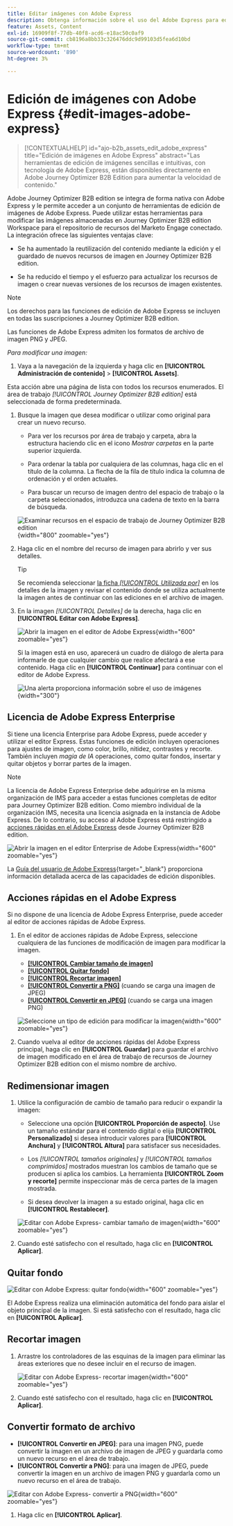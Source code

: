 ```yaml
---
title: Editar imágenes con Adobe Express
description: Obtenga información sobre el uso del Adobe Express para editar imágenes en Journey Optimizer B2B edition Workspace.
feature: Assets, Content
exl-id: 16909f8f-77db-40f8-acd6-e18ac50c0af9
source-git-commit: cb8196a8bb33c326476ddc9d99103d5fea6d10bd
workflow-type: tm+mt
source-wordcount: '890'
ht-degree: 3%

---
```


# Edición de imágenes con Adobe Express {#edit-images-adobe-express}

>[!CONTEXTUALHELP]
>id="ajo-b2b_assets_edit_adobe_express"
>title="Edición de imágenes en Adobe Express"
>abstract="Las herramientas de edición de imágenes sencillas e intuitivas, con tecnología de Adobe Express, están disponibles directamente en Adobe Journey Optimizer B2B Edition para aumentar la velocidad de contenido."

Adobe Journey Optimizer B2B edition se integra de forma nativa con Adobe Express y le permite acceder a un conjunto de herramientas de edición de imágenes de Adobe Express. Puede utilizar estas herramientas para modificar las imágenes almacenadas en Journey Optimizer B2B edition Workspace para el repositorio de recursos del Marketo Engage conectado. La integración ofrece las siguientes ventajas clave:

* Se ha aumentado la reutilización del contenido mediante la edición y el guardado de nuevos recursos de imagen en Journey Optimizer B2B edition.

* Se ha reducido el tiempo y el esfuerzo para actualizar los recursos de imagen o crear nuevas versiones de los recursos de imagen existentes.

>[!NOTE]
>
>Los derechos para las funciones de edición de Adobe Express se incluyen en todas las suscripciones a Journey Optimizer B2B edition.

Las funciones de Adobe Express admiten los formatos de archivo de imagen PNG y JPEG.

_Para modificar una imagen:_

1. Vaya a la navegación de la izquierda y haga clic en **[!UICONTROL Administración de contenido]** > **[!UICONTROL Assets]**.

Esta acción abre una página de lista con todos los recursos enumerados. El área de trabajo _[!UICONTROL Journey Optimizer B2B edition]_ está seleccionada de forma predeterminada.

1. Busque la imagen que desea modificar o utilizar como original para crear un nuevo recurso.

   * Para ver los recursos por área de trabajo y carpeta, abra la estructura haciendo clic en el icono _Mostrar carpetas_ en la parte superior izquierda.

   * Para ordenar la tabla por cualquiera de las columnas, haga clic en el título de la columna. La flecha de la fila de título indica la columna de ordenación y el orden actuales.

   * Para buscar un recurso de imagen dentro del espacio de trabajo o la carpeta seleccionados, introduzca una cadena de texto en la barra de búsqueda.

   ![Examinar recursos en el espacio de trabajo de Journey Optimizer B2B edition](./assets/assets-native-workspace-filtered.png){width="800" zoomable="yes"}

1. Haga clic en el nombre del recurso de imagen para abrirlo y ver sus detalles.

   >[!TIP]
   >
   >Se recomienda seleccionar [la ficha _[!UICONTROL Utilizada por]_](./marketo-engage-design-studio.md#view-asset-used-by-references) en los detalles de la imagen y revisar el contenido donde se utiliza actualmente la imagen antes de continuar con las ediciones en el archivo de imagen.

1. En la imagen _[!UICONTROL Detalles]_ de la derecha, haga clic en **[!UICONTROL Editar con Adobe Express]**.

   ![Abrir la imagen en el editor de Adobe Express](./assets/assets-edit-adobe-express.png){width="600" zoomable="yes"}

   Si la imagen está en uso, aparecerá un cuadro de diálogo de alerta para informarle de que cualquier cambio que realice afectará a ese contenido. Haga clic en **[!UICONTROL Continuar]** para continuar con el editor de Adobe Express.

   ![Una alerta proporciona información sobre el uso de imágenes](./assets/assets-edit-adobe-express-usage-alert.png){width="300"}

## Licencia de Adobe Express Enterprise

Si tiene una licencia Enterprise para Adobe Express, puede acceder y utilizar el editor Express. Estas funciones de edición incluyen operaciones para ajustes de imagen, como color, brillo, nitidez, contrastes y recorte. También incluyen _magia de IA_ operaciones, como quitar fondos, insertar y quitar objetos y borrar partes de la imagen.

>[!NOTE]
>
>La licencia de Adobe Express Enterprise debe adquirirse en la misma organización de IMS para acceder a estas funciones completas de editor para Journey Optimizer B2B edition. Como miembro individual de la organización IMS, necesita una licencia asignada en la instancia de Adobe Express. De lo contrario, su acceso al Adobe Express está restringido a [acciones rápidas en el Adobe Express](#quick-actions-in-adobe-express) desde Journey Optimizer B2B edition.

![Abrir la imagen en el editor Enterprise de Adobe Express](./assets/assets-edit-adobe-express-enterprise-editor.png){width="600" zoomable="yes"}

La [Guía del usuario de Adobe Express](https://helpx.adobe.com/express/user-guide.html){target="_blank"} proporciona información detallada acerca de las capacidades de edición disponibles.

## Acciones rápidas en el Adobe Express

Si no dispone de una licencia de Adobe Express Enterprise, puede acceder al editor de acciones rápidas de Adobe Express.

1. En el editor de acciones rápidas de Adobe Express, seleccione cualquiera de las funciones de modificación de imagen para modificar la imagen.

   * [**[!UICONTROL Cambiar tamaño de imagen]**](#resize-image)
   * [**[!UICONTROL Quitar fondo]**](#remove-background)
   * [**[!UICONTROL Recortar imagen]**](#crop-image)
   * [**[!UICONTROL Convertir a PNG]**](#convert-file-format) (cuando se carga una imagen de JPEG)
   * [**[!UICONTROL Convertir en JPEG]**](#convert-file-format) (cuando se carga una imagen PNG)

   ![Seleccione un tipo de edición para modificar la imagen](./assets/assets-edit-adobe-express-left-menu.png){width="600" zoomable="yes"}

1. Cuando vuelva al editor de acciones rápidas del Adobe Express principal, haga clic en **[!UICONTROL Guardar]** para guardar el archivo de imagen modificado en el área de trabajo de recursos de Journey Optimizer B2B edition con el mismo nombre de archivo.

## Redimensionar imagen

1. Utilice la configuración de cambio de tamaño para reducir o expandir la imagen:

   * Seleccione una opción **[!UICONTROL Proporción de aspecto]**. Use un tamaño estándar para el contenido digital o elija **[!UICONTROL Personalizado]** si desea introducir valores para **[!UICONTROL Anchura]** y **[!UICONTROL Altura]** para satisfacer sus necesidades.

   * Los _[!UICONTROL tamaños originales]_ y _[!UICONTROL tamaños comprimidos]_ mostrados muestran los cambios de tamaño que se producen si aplica los cambios. La herramienta **[!UICONTROL Zoom y recorte]** permite inspeccionar más de cerca partes de la imagen mostrada.

   * Si desea devolver la imagen a su estado original, haga clic en **[!UICONTROL Restablecer]**.

   ![Editar con Adobe Express- cambiar tamaño de imagen](./assets/assets-edit-adobe-express-resize-image.png){width="600" zoomable="yes"}

1. Cuando esté satisfecho con el resultado, haga clic en **[!UICONTROL Aplicar]**.

## Quitar fondo

![Editar con Adobe Express: quitar fondo](./assets/assets-edit-adobe-express-remove-background.png){width="600" zoomable="yes"}

El Adobe Express realiza una eliminación automática del fondo para aislar el objeto principal de la imagen. Si está satisfecho con el resultado, haga clic en **[!UICONTROL Aplicar]**.

## Recortar imagen

1. Arrastre los controladores de las esquinas de la imagen para eliminar las áreas exteriores que no desee incluir en el recurso de imagen.

   ![Editar con Adobe Express- recortar imagen](./assets/assets-edit-adobe-express-crop-image.png){width="600" zoomable="yes"}

1. Cuando esté satisfecho con el resultado, haga clic en **[!UICONTROL Aplicar]**.

## Convertir formato de archivo

* **[!UICONTROL Convertir en JPEG]**: para una imagen PNG, puede convertir la imagen en un archivo de imagen de JPEG y guardarla como un nuevo recurso en el área de trabajo.
* **[!UICONTROL Convertir a PNG]**: para una imagen de JPEG, puede convertir la imagen en un archivo de imagen PNG y guardarla como un nuevo recurso en el área de trabajo.

![Editar con Adobe Express- convertir a PNG](./assets/assets-edit-adobe-express-convert-to-png.png){width="600" zoomable="yes"}

1. Haga clic en **[!UICONTROL Aplicar]**.
